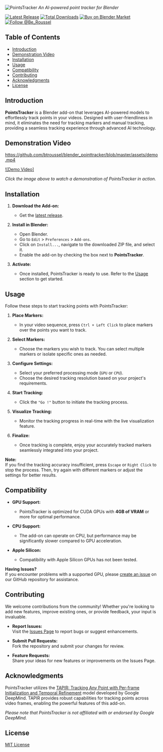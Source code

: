 ![PointsTracker](assets/banner.png)
*An AI-powered point tracker for Blender*

[![Latest Release](https://flat.badgen.net/github/release/btroussel/points-tracker)](https://github.com/btroussel/points-tracker/releases/latest)
[![Total Downloads](https://img.shields.io/github/downloads/btroussel/points-tracker/total?style=flat-square)](https://github.com/btroussel/points-tracker/releases/latest)
[![Buy on Blender Market](https://flat.badgen.net/badge/buy/blender%20market/orange)](https://www.blendermarket.com/products/points-tracker)
[![Follow @Be_Roussel](https://badgen.net/badge/Follow/@Be_Roussel/1DA1F2?icon=twitter&labelColor=000000&textColor=ffffff)](https://x.com/Be_Roussel)

## Table of Contents
- [Introduction](#introduction)
- [Demonstration Video](#demonstration-video)
- [Installation](#installation)
- [Usage](#usage)
- [Compatibility](#compatibility)
- [Contributing](#contributing)
- [Acknowledgments](#acknowledgments)
- [License](#license)

## Introduction

**PointsTracker** is a Blender add-on that leverages AI-powered models to effortlessly track points in your videos. Designed with user-friendliness in mind, it eliminates the need for tracking markers and manual tracking, providing a seamless tracking experience through advanced AI technology.

## Demonstration Video

https://github.com/btroussel/blender_pointtracker/blob/master/assets/demo.mp4

[![Demo Video]](assets/demo.mp4)

*Click the image above to watch a demonstration of PointsTracker in action.*

## Installation

1. **Download the Add-on:**
   - Get the [latest release](https://github.com/btroussel/points-tracker/releases/latest).

2. **Install in Blender:**
   - Open Blender.
   - Go to `Edit` > `Preferences` > `Add-ons`.
   - Click on `Install...`, navigate to the downloaded ZIP file, and select it.
   - Enable the add-on by checking the box next to **PointsTracker**.

3. **Activate:**
   - Once installed, PointsTracker is ready to use. Refer to the [Usage](#usage) section to get started.

## Usage

Follow these steps to start tracking points with PointsTracker:

1. **Place Markers:**
   - In your video sequence, press `Ctrl + Left Click` to place markers over the points you want to track.

2. **Select Markers:**
   - Choose the markers you wish to track. You can select multiple markers or isolate specific ones as needed.

3. **Configure Settings:**
   - Select your preferred processing mode (`GPU` or `CPU`).
   - Choose the desired tracking resolution based on your project's requirements.

4. **Start Tracking:**
   - Click the `"Go !"` button to initiate the tracking process.

5. **Visualize Tracking:**
   - Monitor the tracking progress in real-time with the live visualization feature.

6. **Finalize:**
   - Once tracking is complete, enjoy your accurately tracked markers seamlessly integrated into your project.

**Note:**  
If you find the tracking accuracy insufficient, press `Escape` or `Right Click` to stop the process. Then, try again with different markers or adjust the settings for better results.

## Compatibility

- **GPU Support:**
  - PointsTracker is optimized for CUDA GPUs with **4GB of VRAM** or more for optimal performance.

- **CPU Support:**
  - The add-on can operate on CPU, but performance may be significantly slower compared to GPU acceleration.

- **Apple Silicon:**
  - Compatibility with Apple Silicon GPUs has not been tested. 

**Having Issues?**  
If you encounter problems with a supported GPU, please [create an issue](https://github.com/btroussel/points-tracker/issues) on our GitHub repository for assistance.

## Contributing

We welcome contributions from the community! Whether you're looking to add new features, improve existing ones, or provide feedback, your input is invaluable.

- **Report Issues:**  
  Visit the [Issues Page](https://github.com/btroussel/points-tracker/issues) to report bugs or suggest enhancements.

- **Submit Pull Requests:**  
  Fork the repository and submit your changes for review.

- **Feature Requests:**  
  Share your ideas for new features or improvements on the Issues Page.

## Acknowledgments

PointsTracker utilizes the [TAPIR: Tracking Any Point with Per-frame Initialization and Temporal Refinement](https://deepmind-tapir.github.io/) model developed by Google DeepMind. TAPIR provides robust capabilities for tracking points across video frames, enabling the powerful features of this add-on.

*Please note that PointsTracker is not affiliated with or endorsed by Google DeepMind.*

## License

[MIT License](LICENSE)

